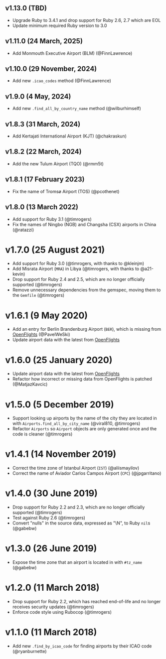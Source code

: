 ## v1.13.0 (TBD)

- Upgrade Ruby to 3.4.1 and drop support for Ruby 2.6, 2.7 which are EOL
- Update minimum required Ruby version to 3.0

## v1.11.0 (24 March, 2025)

- Add Monmouth Executive Airport (BLM) (@FinnLawrence)

## v1.10.0 (29 November, 2024)

- Add new `.icao_codes` method (@FinnLawrence)

## v1.9.0 (4 May, 2024)

- Add new `.find_all_by_country_name` method (@wilburhimself)

## v1.8.3 (31 March, 2024)

- Add Kertajati International Airport (KJT) (@chakraskun)

## v1.8.2 (22 March, 2024)

- Add the new Tulum Airport (TQO) (@rmm5t)

## v1.8.1 (17 February 2023)

- Fix the name of Tromsø Airport (TOS) (@pcothenet)

## v1.8.0 (13 March 2022)

- Add support for Ruby 3.1 (@timrogers)
- Fix the names of Ningbo (NGB) and Changsha (CSX) airports in China (@ratazzi)

# v1.7.0 (25 August 2021)

- Add support for Ruby 3.0 (@timrogers, with thanks to @kleinjm)
- Add Misrata Airport (`MRA`) in Libya (@timrogers, with thanks to @a21-kevin)
- Drop support for Ruby 2.4 and 2.5, which are no longer officially supported (@timrogers)
- Remove unnecessary dependencies from the gemspec, moving them to the `Gemfile` (@timrogers)

# v1.6.1 (9 May 2020)

- Add an entry for Berlin Brandenburg Airport (`BER`), which is missing from [OpenFlights](http://openflights.org) (@PavelWeSki)
- Update airport data with the latest from [OpenFlights](http://openflights.org)

# v1.6.0 (25 January 2020)

- Update airport data with the latest from [OpenFlights](http://openflights.org)
- Refactor how incorrect or missing data from OpenFlights is patched (@MatjazKavcic)

# v1.5.0 (5 December 2019)

- Support looking up airports by the name of the city they
  are located in with `Airports.find_all_by_city_name` (@viral810, @timrogers)
- Refactor `Airports` so `Airport` objects are only generated once
  and the code is cleaner (@timrogers)

# v1.4.1 (14 November 2019)

- Correct the time zone of Istanbul Airport (`IST`) (@aliismayilov)
- Correct the name of Aviador Carlos Campos Airport (`CPC`) (@jpgarritano)

# v1.4.0 (30 June 2019)

- Drop support for Ruby 2.2 and 2.3, which are no longer officially supported (@timrogers)
- Test against Ruby 2.6 (@timrogers)
- Convert "nulls" in the source data, expressed as "\\N", to Ruby `nil`s (@gabebw)

# v1.3.0 (26 June 2019)

- Expose the time zone that an airport is located in with `#tz_name` (@gabebw)

# v1.2.0 (11 March 2018)

- Drop support for Ruby 2.2, which has reached end-of-life and no longer receives security updates (@timrogers)
- Enforce code style using Rubocop (@timrogers)

# v1.1.0 (11 March 2018)

- Add new `.find_by_icao_code` for finding airports by their ICAO code (@ryanburnette)
